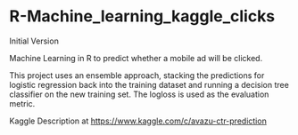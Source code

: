 # R-Machine_learning_kaggle_clicks
  Initial Version

Machine Learning in R to predict whether a mobile ad will be clicked.

This project uses an ensemble approach, stacking the predictions for logistic regression back into the training dataset and running a decision tree classifier on the new training set. The logloss is used as the evaluation metric.

Kaggle Description at https://www.kaggle.com/c/avazu-ctr-prediction
